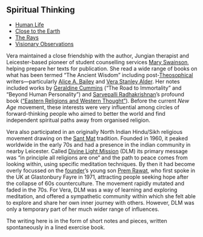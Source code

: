 ## Spiritual Thinking

- [Human Life](human-life/)
- [Close to the Earth](close-to-the-earth/)
- [The Rays](the-rays/)
- [Visionary Observations](visionary-observations/)

Vera maintained a close friendship with the author, Jungian therapist and Leicester-based pioneer of student counselling services [Mary Swainson](https://leicester.omeka.net/exhibits/show/so-that-they-may-have-life/mary-swainson-1/mary-swainson), helping prepare her texts for publication. She read a wide range of books on what has been termed “The Ancient Wisdom” including post-[Theosophical](https://www.britannica.com/topic/theosophy) writers—particularly [Alice A. Bailey](https://www.lucistrust.org/books/about_alice_a_bailey) and [Vera Stanley Alder](https://albion.org.uk/vera-stanley-alder-1894-1984/). Her notes included works by [Geraldine Cummins](https://en.wikipedia.org/wiki/Geraldine_Cummins) (“The Road to Immortality” and “Beyond Human Personality”) and [Sarvepalli Radhakrishnan](https://en.wikipedia.org/wiki/Sarvepalli_Radhakrishnan)’s profound book ([“Eastern Religions and Western Thought”](https://archive.org/details/in.ernet.dli.2015.208994/)). Before the current *New Age* movement, these interests were very influential among circles of forward-thinking people who aimed to better the world and find independent spiritual paths away from organised religion.

Vera also participated in an originally North Indian Hindu/Sikh religious movement drawing on the [Sant Mat](https://en.wikipedia.org/wiki/Contemporary_Sant_Mat_movements) tradition. Founded in 1960, it peaked worldwide in the early 70s and had a presence in the indian community in nearby Leicester. Called [Divine Light Mission](https://newreligiousmovements.org/d/divine-light-mission/) (DLM) its primary message was “in principle all religions are one“ and the path to peace comes from looking within, using specific meditation techniques. By then it had become overly focussed on the [founder](https://en.wikipedia.org/wiki/Hans_Maharaj)’s young son [Prem Rawat](https://en.wikipedia.org/wiki/Prem_Rawat), who first spoke in the UK at Glastonbury Fayre in 1971, attracting people seeking hope after the collapse of 60s counterculture. The movement rapidly mutated and faded in the 70s. For Vera, DLM was a way of learning and exploring meditation, and offered a sympathetic community within which she felt able to explore and share her own inner journey with others. However, DLM was only a temporary part of her much wider range of influences.

The writing here is in the form of short notes and pieces, written spontaneously in a lined exercise book.

<!--
Links not yet used
- [Puharich on Uri-Geller](https://logoilibrary.com/wp-content/uploads/2020/10/Uri-A-Journal-of-the-Mystery-of-Uri-Geller.pdf)
- [National Archives: Everitt](https://www.nationalarchives.gov.uk/search/results?_q=Everitt)
-->